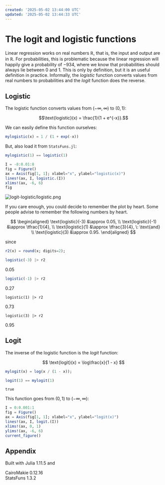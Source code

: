 ```yaml
---
created: '2025-05-02 13:44:00 UTC'
updated: '2025-05-02 13:44:33 UTC'
---
```


# The logit and logistic functions

Linear regression works on real numbers $\mathbb{R}$, that is, the input and output are in $\mathbb{R}$.
For probabilities, this is problematic because the linear regression will happily give a probability of $-934$, where we know that probabilities should always lie between $0$ and $1$.
This is only by definition, but it is an useful definition in practice.
Informally, the *logistic* function converts values from real numbers to probabilities and the *logit* function does the reverse.

## Logistic

The logistic function converts values from $(-\infty, \infty)$ to $(0, 1)$:

```math
\text{logistic}(x) = \frac{1}{1 + e^{-x}}.
```

We can easily define this function ourselves:

```julia
mylogistic(x) = 1 / (1 + exp(-x))
```

But, also load it from `StatsFuns.jl`:

```julia
mylogistic(1) == logistic(1)
```

```julia
I = -8:0.01:8
fig = Figure()
ax = Axis(fig[1, 1]; xlabel="x", ylabel="logistic(x)")
lines!(ax, I, logistic.(I))
xlims!(ax, -6, 6)
fig
```

![logit-logistic/logistic.png](/files/9186c33ff062497a)

If you care enough, you could decide to remember the plot by heart.
Some people advise to remember the following numbers by heart.

$$
\begin{aligned}
\text{logistic}(-3) &\approx 0.05, \\
\text{logistic}(-1) &\approx \tfrac{1}{4}, \\
\text{logistic}(1) &\approx \tfrac{3}{4}, \: \text{and} \\
\text{logistic}(3) &\approx 0.95.
\end{aligned}
$$

since

```julia
r2(x) = round(x; digits=2);
```

```julia
logistic(-3) |> r2
```

0.05

```julia
logistic(-1) |> r2
```

0.27

```
logistic(1) |> r2
```

0.73

```
logistic(3) |> r2
```

0.95

## Logit

The inverse of the logistic function is the _logit_ function:

$$
\text{logit}(x) = \log\frac{x}{1 - x}
$$

```julia
mylogit(x) = log(x / (1 - x));
```

```julia
logit(1) == mylogit(1)
```

```raw
true
```

This function goes from $(0, 1)$ to $(-\infty, \infty)$:

```julia
I = 0:0.001:1
fig = Figure()
ax = Axis(fig[1, 1]; xlabel="x", ylabel="logit(x)")
lines!(ax, I, logit.(I))
xlims!(ax, 0, 1)
ylims!(ax, -6, 6)
current_figure()
```

## Appendix

Built with Julia 1.11.5 and

CairoMakie 0.12.16 \
StatsFuns 1.3.2

